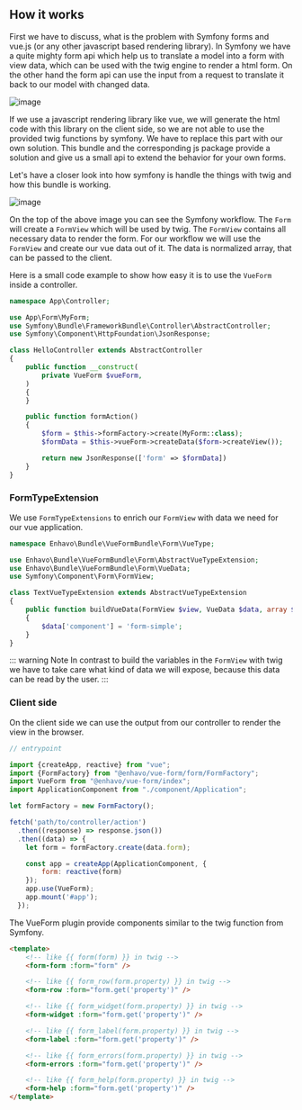 ## How it works

First we have to discuss, what is the problem with Symfony forms and
vue.js (or any other javascript based rendering library). In Symfony we
have a quite mighty form api which help us to translate a model into a
form with view data, which can be used with the twig engine to render a
html form. On the other hand the form api can use the input from a
request to translate it back to our model with changed data.

![image](/images/vue-form-workflow.png)

If we use a javascript rendering library like vue, we will generate the
html code with this library on the client side, so we are not able to
use the provided twig functions by symfony. We have to replace this part
with our own solution. This bundle and the corresponding js package
provide a solution and give us a small api to extend the behavior for
your own forms.

Let\'s have a closer look into how symfony is handle the things with
twig and how this bundle is working.

![image](/images/vue-form-view-workflow.png)

On the top of the above image you can see the Symfony workflow. The
`Form` will create a `FormView` which will be used by twig. The
`FormView` contains all necessary data to render the form. For our
workflow we will use the `FormView` and create our vue data out of it.
The data is normalized array, that can be passed to the client.

Here is a small code example to show how easy it is to use the `VueForm`
inside a controller.

```php
namespace App\Controller;

use App\Form\MyForm;
use Symfony\Bundle\FrameworkBundle\Controller\AbstractController;
use Symfony\Component\HttpFoundation\JsonResponse;

class HelloController extends AbstractController
{
    public function __construct(
        private VueForm $vueForm,
    )
    {
    }

    public function formAction()
    {
        $form = $this->formFactory->create(MyForm::class);
        $formData = $this->vueForm->createData($form->createView());

        return new JsonResponse(['form' => $formData])
    }
}
```

### FormTypeExtension

We use `FormTypeExtensions` to enrich our `FormView` with data we need
for our vue application.

```php
namespace Enhavo\Bundle\VueFormBundle\Form\VueType;

use Enhavo\Bundle\VueFormBundle\Form\AbstractVueTypeExtension;
use Enhavo\Bundle\VueFormBundle\Form\VueData;
use Symfony\Component\Form\FormView;

class TextVueTypeExtension extends AbstractVueTypeExtension
{
    public function buildVueData(FormView $view, VueData $data, array $options)
    {
        $data['component'] = 'form-simple';
    }
}
```

::: warning Note
In contrast to build the variables in the `FormView` with twig we have
to take care what kind of data we will expose, because this data can be
read by the user.
:::

### Client side

On the client side we can use the output from our controller to render
the view in the browser.

```js
// entrypoint

import {createApp, reactive} from "vue";
import {FormFactory} from "@enhavo/vue-form/form/FormFactory";
import VueForm from "@enhavo/vue-form/index";
import ApplicationComponent from "./component/Application";

let formFactory = new FormFactory();

fetch('path/to/controller/action')
  .then((response) => response.json())
  .then((data) => {
    let form = formFactory.create(data.form);

    const app = createApp(ApplicationComponent, {
        form: reactive(form)
    });
    app.use(VueForm);
    app.mount('#app');
  });
```

The VueForm plugin provide components similar to the twig function from
Symfony.

```html
<template>
    <!-- like {{ form(form) }} in twig -->
    <form-form :form="form" />

    <!-- like {{ form_row(form.property) }} in twig -->
    <form-row :form="form.get('property')" />

    <!-- like {{ form_widget(form.property) }} in twig -->
    <form-widget :form="form.get('property')" />

    <!-- like {{ form_label(form.property) }} in twig -->
    <form-label :form="form.get('property')" />

    <!-- like {{ form_errors(form.property) }} in twig -->
    <form-errors :form="form.get('property')" />

    <!-- like {{ form_help(form.property) }} in twig -->
    <form-help :form="form.get('property')" />
</template>
```
